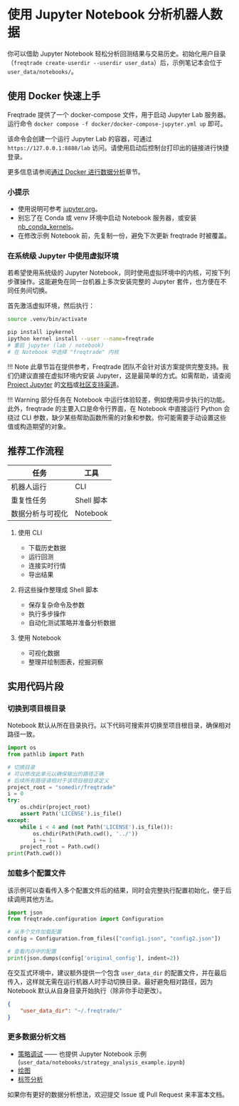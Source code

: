 # 使用 Jupyter Notebook 分析机器人数据

你可以借助 Jupyter Notebook 轻松分析回测结果与交易历史。初始化用户目录（`freqtrade create-userdir --userdir user_data`）后，示例笔记本会位于 `user_data/notebooks/`。

## 使用 Docker 快速上手

Freqtrade 提供了一个 docker-compose 文件，用于启动 Jupyter Lab 服务器。
运行命令 `docker compose -f docker/docker-compose-jupyter.yml up` 即可。

该命令会创建一个运行 Jupyter Lab 的容器，可通过 `https://127.0.0.1:8888/lab` 访问。请使用启动后控制台打印出的链接进行快捷登录。

更多信息请参阅[通过 Docker 进行数据分析](docker_quickstart.md#data-analysis-using-docker-compose)章节。

### 小提示

* 使用说明可参考 [jupyter.org](https://jupyter.org/documentation)。
* 别忘了在 Conda 或 venv 环境中启动 Notebook 服务器，或安装 [nb_conda_kernels](https://github.com/Anaconda-Platform/nb_conda_kernels)。
* 在修改示例 Notebook 前，先复制一份，避免下次更新 freqtrade 时被覆盖。

### 在系统级 Jupyter 中使用虚拟环境

若希望使用系统级的 Jupyter Notebook，同时使用虚拟环境中的内核，可按下列步骤操作。这能避免在同一台机器上多次安装完整的 Jupyter 套件，也方便在不同任务间切换。

首先激活虚拟环境，然后执行：

``` bash
source .venv/bin/activate

pip install ipykernel
ipython kernel install --user --name=freqtrade
# 重启 jupyter (lab / notebook)
# 在 Notebook 中选择 "freqtrade" 内核
```

!!! Note
    此章节旨在提供参考，Freqtrade 团队不会针对该方案提供完整支持。我们仍建议直接在虚拟环境内安装 Jupyter，这是最简单的方式。如需帮助，请查阅 [Project Jupyter](https://jupyter.org/) 的[文档](https://jupyter.org/documentation)或[社区支持渠道](https://jupyter.org/community)。

!!! Warning
    部分任务在 Notebook 中运行体验较差，例如使用异步执行的功能。此外，freqtrade 的主要入口是命令行界面，在 Notebook 中直接运行 Python 会绕过 CLI 参数，缺少某些帮助函数所需的对象和参数。你可能需要手动设置这些值或构造期望的对象。

## 推荐工作流程

| 任务 | 工具 |
  --- | ---
机器人运行 | CLI
重复性任务 | Shell 脚本
数据分析与可视化 | Notebook

1. 使用 CLI

    * 下载历史数据
    * 运行回测
    * 连接实时行情
    * 导出结果

1. 将这些操作整理成 Shell 脚本

    * 保存复杂命令及参数
    * 执行多步操作
    * 自动化测试策略并准备分析数据

1. 使用 Notebook

    * 可视化数据
    * 整理并绘制图表，挖掘洞察

## 实用代码片段

### 切换到项目根目录

Notebook 默认从所在目录执行。以下代码可搜索并切换至项目根目录，确保相对路径一致。

```python
import os
from pathlib import Path

# 切换目录
# 可以修改此单元以确保输出的路径正确
# 后续所有路径请相对于该项目根目录定义
project_root = "somedir/freqtrade"
i = 0
try:
    os.chdir(project_root)
    assert Path('LICENSE').is_file()
except:
    while i < 4 and (not Path('LICENSE').is_file()):
        os.chdir(Path(Path.cwd(), '../'))
        i += 1
    project_root = Path.cwd()
print(Path.cwd())
```

### 加载多个配置文件

该示例可以查看传入多个配置文件后的结果，同时会完整执行配置初始化，便于后续调用其他方法。

``` python
import json
from freqtrade.configuration import Configuration

# 从多个文件加载配置
config = Configuration.from_files(["config1.json", "config2.json"])

# 查看内存中的配置
print(json.dumps(config['original_config'], indent=2))
```

在交互式环境中，建议额外提供一个包含 `user_data_dir` 的配置文件，并在最后传入，这样就无需在运行机器人时手动切换目录。最好避免相对路径，因为 Notebook 默认从自身目录开始执行（除非你手动更改）。

``` json
{
    "user_data_dir": "~/.freqtrade/"
}
```

### 更多数据分析文档

* [策略调试](strategy_analysis_example.md) —— 也提供 Jupyter Notebook 示例 (`user_data/notebooks/strategy_analysis_example.ipynb`)
* [绘图](plotting.md)
* [标签分析](advanced-backtesting.md)

如果你有更好的数据分析想法，欢迎提交 Issue 或 Pull Request 来丰富本文档。
